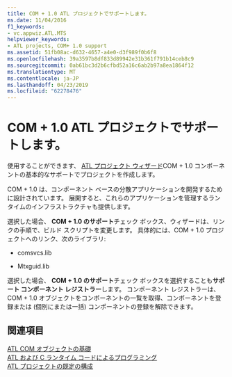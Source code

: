 ```yaml
---
title: COM + 1.0 ATL プロジェクトでサポートします。
ms.date: 11/04/2016
f1_keywords:
- vc.appwiz.ATL.MTS
helpviewer_keywords:
- ATL projects, COM+ 1.0 support
ms.assetid: 51fb08ac-d632-4657-a4e0-d3f989f0b6f8
ms.openlocfilehash: 39a3597b8df833d89942e31b361f791b14ceb8c9
ms.sourcegitcommit: 0ab61bc3d2b6cfbd52a16c6ab2b97a8ea1864f12
ms.translationtype: MT
ms.contentlocale: ja-JP
ms.lasthandoff: 04/23/2019
ms.locfileid: "62278476"
---
```

# <a name="com-10-support-in-atl-projects"></a>COM + 1.0 ATL プロジェクトでサポートします。

使用することができます、 [ATL プロジェクト ウィザード](../../atl/reference/creating-an-atl-project.md)COM + 1.0 コンポーネントの基本的なサポートでプロジェクトを作成します。

COM + 1.0 は、コンポーネント ベースの分散アプリケーションを開発するために設計されています。 展開すると、これらのアプリケーションを管理するランタイムのインフラストラクチャも提供します。

選択した場合、 **COM + 1.0 のサポート**チェック ボックス、ウィザードは、リンクの手順で、ビルド スクリプトを変更します。 具体的には、COM + 1.0 プロジェクトへのリンク、次のライブラリ:

- comsvcs.lib

- Mtxguid.lib

選択した場合、 **COM + 1.0 のサポート**チェック ボックスを選択することも**サポート コンポーネント レジストラー**します。 コンポーネント レジストラーは、COM + 1.0 オブジェクトをコンポーネントの一覧を取得、コンポーネントを登録または (個別にまたは一括) コンポーネントの登録を解除できます。

## <a name="see-also"></a>関連項目

[ATL COM オブジェクトの基礎](../../atl/fundamentals-of-atl-com-objects.md)<br/>
[ATL および C ランタイム コードによるプログラミング](../../atl/programming-with-atl-and-c-run-time-code.md)<br/>
[ATL プロジェクトの既定の構成](../../atl/reference/default-atl-project-configurations.md)
